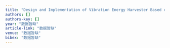 ```yaml
---
title: "Design and Implementation of Vibration Energy Harvester Based on MSMA Cantilever Beam"
authors: []
authors-key: []
year: "数据暂缺"
article-link: "数据暂缺"
venue: "数据暂缺"
bibex: "数据暂缺"
---
```

